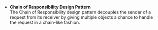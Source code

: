 - **Chain of Responsibility Design Pattern**    
  The Chain of Responsibility design pattern decouples the sender of a request from its receiver by giving multiple objects a chance to handle the request in a chain-like fashion. 